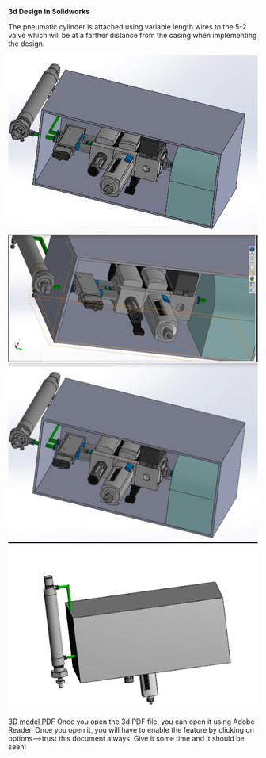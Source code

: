 
**3d Design in Solidworks**






The pneumatic cylinder is attached using variable length wires to the 5-2 valve which will be at a farther distance from the casing when implementing the design.

<img src="3dModelSystem/Capture.JPG" alt=" " class="inline"/>

<img src="3dModelSystem/unnamed (1).png" alt=" " class="inline"/>

<img src="3dModelSystem/unnamed (2).png" alt=" " class="inline"/>

<img src="3dModelSystem/unnamed.png" alt=" " class="inline"/>


[3D model PDF](https://github.com/SidB16/ENG4000-Team-A-F/blob/main/docs/gate4/Images/3dModelSystem/Assem.pdf)
Once you open the 3d PDF file, you can open it using Adobe Reader. Once you open it, you will have to enable the feature by clicking on options-->trust this document always. Give  it some time and it should be seen!

